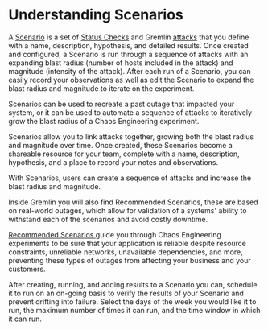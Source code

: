 # Understanding Scenarios

A [Scenario](https://www.gremlin.com/docs/scenarios/overview/) is a set of [Status Checks](https://www.gremlin.com/docs/scenarios/status-checks/) and Gremlin [attacks](https://www.gremlin.com/docs/infrastructure-layer/attacks/) that you define with a name, description, hypothesis, and detailed results. Once created and configured, a Scenario is run through a sequence of attacks with an expanding blast radius (number of hosts included in the attack) and magnitude (intensity of the attack). After each run of a Scenario, you can easily record your observations as well as edit the Scenario to expand the blast radius and magnitude to iterate on the experiment.

Scenarios can be used to recreate a past outage that impacted your system, or it can be used to automate a sequence of attacks to iteratively grow the blast radius of a Chaos Engineering experiment.

Scenarios allow you to link attacks together, growing both the blast radius and magnitude over time. Once created, these Scenarios become a shareable resource for your team, complete with a name, description, hypothesis, and a place to record your notes and observations.&#x20;

With Scenarios, users can create a sequence of attacks and increase the blast radius and magnitude.&#x20;

Inside Gremlin you will also find Recommended Scenarios, these are based on real-world outages, which allow for validation of a systems' ability to withstand each of the scenarios and avoid costly downtime.&#x20;

[Recommended Scenarios ](https://app.gremlin.com/scenarios/recommended)guide you through Chaos Engineering experiments to be sure that your application is reliable despite resource constraints, unreliable networks, unavailable dependencies, and more, preventing these types of outages from affecting your business and your customers.

After creating, running, and adding results to a Scenario you can, schedule it to run on an on-going basis to verify the results of your Scenario and prevent drifting into failure. Select the days of the week you would like it to run, the maximum number of times it can run, and the time window in which it can run.
